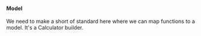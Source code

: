 #### Model

We need to make a short of standard here where we can map functions to a model. It's a Calculator builder.